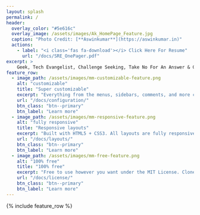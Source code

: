 ```yaml
---
layout: splash
permalink: /
header:
  overlay_color: "#5e616c"
  overlay_image: /assets/images/Ak_HomePage_Feature.jpg
  caption: "Photo Credit: [**Aswinkumar**](https://aswinkumar.in)"
  actions:
    - label: "<i class='fas fa-download'></i> Click Here For Resume"
      url: "/docs/SRE_OnePager.pdf"
excerpt: >
    Geek, Tech Evangelist, Challenge Seeking, Take No For An Answer & Go Getter
feature_row:
  - image_path: /assets/images/mm-customizable-feature.png
    alt: "customizable"
    title: "Super customizable"
    excerpt: "Everything from the menus, sidebars, comments, and more can be configured or set with YAML Front Matter."
    url: "/docs/configuration/"
    btn_class: "btn--primary"
    btn_label: "Learn more"
  - image_path: /assets/images/mm-responsive-feature.png
    alt: "fully responsive"
    title: "Responsive layouts"
    excerpt: "Built with HTML5 + CSS3. All layouts are fully responsive with helpers to augment your content."
    url: "/docs/layouts/"
    btn_class: "btn--primary"
    btn_label: "Learn more"
  - image_path: /assets/images/mm-free-feature.png
    alt: "100% free"
    title: "100% free"
    excerpt: "Free to use however you want under the MIT License. Clone it, fork it, customize it... whatever!"
    url: "/docs/license/"
    btn_class: "btn--primary"
    btn_label: "Learn more"      
---
```


{% include feature_row %}